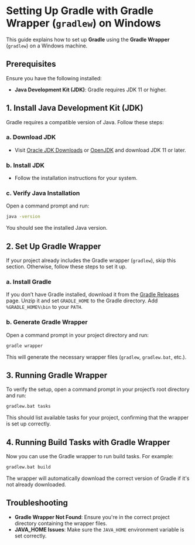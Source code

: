 # Setting Up Gradle with Gradle Wrapper (`gradlew`) on Windows

This guide explains how to set up **Gradle** using the **Gradle Wrapper** (`gradlew`) on a Windows machine.

## Prerequisites

Ensure you have the following installed:

- **Java Development Kit (JDK)**: Gradle requires JDK 11 or higher.

## 1. Install Java Development Kit (JDK)

Gradle requires a compatible version of Java. Follow these steps:

### a. Download JDK
- Visit [Oracle JDK Downloads](https://www.oracle.com/java/technologies/javase-jdk11-downloads.html) or [OpenJDK](https://adoptopenjdk.net/) and download JDK 11 or later.

### b. Install JDK
- Follow the installation instructions for your system.

### c. Verify Java Installation
Open a command prompt and run:
```sh
java -version
```
You should see the installed Java version.

## 2. Set Up Gradle Wrapper

If your project already includes the Gradle wrapper (`gradlew`), skip this section. Otherwise, follow these steps to set it up.

### a. Install Gradle
If you don’t have Gradle installed, download it from the [Gradle Releases](https://gradle.org/releases/) page. Unzip it and set `GRADLE_HOME` to the Gradle directory. Add `%GRADLE_HOME%\bin` to your `PATH`.

### b. Generate Gradle Wrapper
Open a command prompt in your project directory and run:
```sh
gradle wrapper
```
This will generate the necessary wrapper files (`gradlew`, `gradlew.bat`, etc.).

## 3. Running Gradle Wrapper

To verify the setup, open a command prompt in your project’s root directory and run:
```sh
gradlew.bat tasks
```
This should list available tasks for your project, confirming that the wrapper is set up correctly.

## 4. Running Build Tasks with Gradle Wrapper

Now you can use the Gradle wrapper to run build tasks. For example:
```sh
gradlew.bat build
```
The wrapper will automatically download the correct version of Gradle if it's not already downloaded.

## Troubleshooting

- **Gradle Wrapper Not Found**: Ensure you're in the correct project directory containing the wrapper files.
- **JAVA_HOME Issues**: Make sure the `JAVA_HOME` environment variable is set correctly.